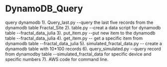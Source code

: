 # DynamoDB_Query
query dynamodb
1). Query_last.py --query the last five records from the dynamodb table Fractal_Site
2). table.py --creat a data script for dynamodb table --fractal_data_julia
3). put_item.py --put new item to the dynamodb table --fractal_data_julia
4). get_item.py -- get a specific item from dynamodb table --fractal_data_julia
5). simulated_fractal_data.py -- create a dynamodb table with 10*100 records
6). query_simulated.py --query record from dynamodby table --simulated_fractal_data for specific device and specific numbers 
7). AWS code for command line.
